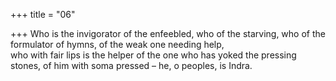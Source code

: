 +++
title = "06"

+++
Who is the invigorator of the enfeebled, who of the starving, who of the  formulator of hymns, of the weak one needing help,  
who with fair lips is the helper of the one who has yoked the pressing  stones, of him with soma pressed – he, o peoples, is Indra.  